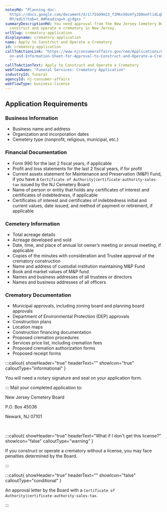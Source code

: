 ```yaml
---
notesMd: "Planning doc:
  https://docs.google.com/document/d/1l7IGO9m13_f2Mkn5OoVfyJD8eeFlidLqhCFQuRQoW\
  MY/edit?tab=t.0#heading=h.gjdgxs "
summaryDescriptionMd: You need approval from the New Jersey Cemetery Board to
  construct and operate a crematory in New Jersey.
urlSlug: crematory-application
displayname: crematory-application
name: Apply to Construct and Operate a Crematory
id: crematory-application
callToActionLink: "https://www.njconsumeraffairs.gov/cem/Applications/Applicati\
  on-and-Information-Sheet-for-Approval-to-Construct-and-Operate-a-Crematory.pdf
  "
callToActionText: Apply to Construct and Operate a Crematory
webflowName: "Funeral Services: Crematory Application"
industryId: funeral
agencyId: nj-consumer-affairs
webflowType: business-license
---
```

## Application Requirements

### Business Information

* Business name and address
* Organization and incorporation dates
* Cemetery type (nonprofit, religious, municipal, etc.)

### Financial Documentation

* Form 990 for the last 2 fiscal years, if applicable
* Profit and loss statements for the last 2 fiscal years, if for profit
* Current assets statement for Maintenance and Preservation (M&P) Fund, if you have a `Certificate of Authority|certificate-authority-sales-tax` issued by the NJ Cemetery Board
* Name of person or entity that holds any certificates of interest and certificates of indebtedness, if applicable
* Certificates of interest and certificates of indebtedness initial and current values, date issued, and method of payment or retirement, if applicable

### Cemetery Information

* Total acreage details
* Acreage developed and sold
* Date, time, and place of annual lot owner’s meeting or annual meeting, if applicable
* Copies of the minutes with consideration and Trustee approval of the crematory construction
* Name and address of custodial institution maintaining M&P Fund
* Book and market values of M&P fund
* Names and business addresses of all trustees or directors
* Names and business addresses of all officers

### Crematory Documentation

* Municipal approvals, including zoning board and planning board approvals
* Department of Environmental Protection (DEP) approvals
* Construction plans
* Location maps
* Construction financing documentation
* Proposed cremation procedures
* Services price list, including cremation fees
* Proposed cremation authorization forms
* Proposed receipt forms

:::callout{ showHeader="true" headerText="" showIcon="true" calloutType="informational" }

You will need a notary signature and seal on your application form.

:::
Mail your completed application to: 

New Jersey Cemetery Board
&nbsp;

P.O. Box 45036
&nbsp;

Newark, NJ 07101

&nbsp;

:::callout{ showHeader="true" headerText="What if I don't get this license?" showIcon="false" calloutType="warning" }

If you construct or operate a crematory without a license, you may face penalties determined by the Board.

:::

:::callout{ showHeader="true" headerText="" showIcon="false" calloutType="conditional" }

An approval letter by the Board with a `Certificate of Authority|certificate-authority-sales-tax`.


:::
